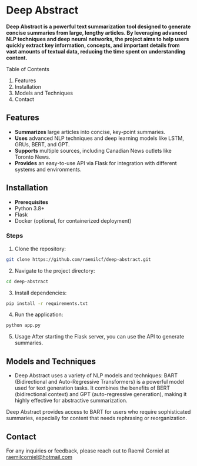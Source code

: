 # Deep Abstract
**Deep Abstract is a powerful text summarization tool designed to generate concise summaries from large, lengthy articles. By leveraging advanced NLP techniques and deep neural networks, the project aims to help users quickly extract key information, concepts, and important details from vast amounts of textual data, reducing the time spent on understanding content.** 

Table of Contents
1. Features
2. Installation
3. Models and Techniques
4. Contact


## Features
- **Summarizes** large articles into concise, key-point summaries.
- **Uses** advanced NLP techniques and deep learning models like LSTM, GRUs, BERT, and GPT.
- **Supports** multiple sources, including Canadian News outlets like Toronto News.
- **Provides** an easy-to-use API via Flask for integration with different systems and environments.

## Installation

- **Prerequisites**
- Python 3.8+
- Flask
- Docker (optional, for containerized deployment)

### Steps
1. Clone the repository:
```bash
git clone https://github.com/raemilcf/deep-abstract.git
```
2. Navigate to the project directory:
```bash
cd deep-abstract
```
3. Install dependencies:
```bash
pip install -r requirements.txt
```
4. Run the application:
```bash
python app.py
```
5. Usage
After starting the Flask server, you can use the API to generate summaries.

## Models and Techniques
- Deep Abstract uses a variety of NLP models and techniques:
BART (Bidirectional and Auto-Regressive Transformers) is a powerful model used for text generation tasks.
It combines the benefits of BERT (bidirectional context) and GPT (auto-regressive generation), making it highly effective for abstractive summarization.

Deep Abstract provides access to BART for users who require sophisticated summaries, especially for content that needs rephrasing or reorganization.

## Contact
For any inquiries or feedback, please reach out to Raemil Corniel at raemilcorniel@hotmail.com
